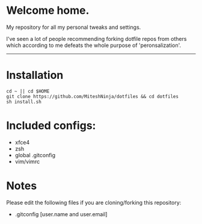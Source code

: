 # Welcome home.

My repository for all my personal tweaks and settings.

I've seen a lot of people recommending forking dotfile repos from
others which according to me defeats the whole purpose of 'peronsalization'.

---

# Installation

```
cd ~ || cd $HOME
git clone https://github.com/MiteshNinja/dotfiles && cd dotfiles
sh install.sh
```

# Included configs:

* xfce4
* zsh
* global .gitconfig
* vim/vimrc

# Notes

Please edit the following files if you are cloning/forking this repository:

* .gitconfig [user.name and user.email]
